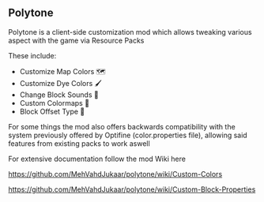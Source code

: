 ## Polytone
Polytone is a client-side customization mod which allows tweaking various aspect with the game via Resource Packs

These include:

* Customize Map Colors 🗺️
* Customize Dye Colors 🖌️
* Change Block Sounds 🎵
* Custom Colormaps 🎨
* Block Offset Type 📐


For some things the mod also offers backwards compatibility with the system previously offered by Optifine (color.properties file), allowing said features from existing packs to work aswell

For extensive documentation follow the mod Wiki here

https://github.com/MehVahdJukaar/polytone/wiki/Custom-Colors

https://github.com/MehVahdJukaar/polytone/wiki/Custom-Block-Properties
